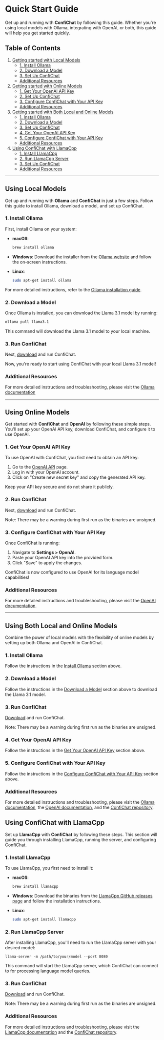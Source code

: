 # Quick Start Guide

Get up and running with **ConfiChat** by following this guide. Whether you're using local models with Ollama, integrating with OpenAI, or both, this guide will help you get started quickly.

## Table of Contents

1. [Getting started with Local Models](#using-local-models)
   - [1. Install Ollama](#1-install-ollama)
   - [2. Download a Model](#2-download-a-model)
   - [3. Set Up ConfiChat](#3-set-up-confichat)
   - [Additional Resources](#additional-resources)
2. [Getting started with Online Models](#using-online-models)
   - [1. Get Your OpenAI API Key](#1-get-your-openai-api-key)
   - [2. Set Up ConfiChat](#2-set-up-confichat)
   - [3. Configure ConfiChat with Your API Key](#3-configure-confichat-with-your-api-key)
   - [Additional Resources](#additional-resources-1)
3. [Getting started with Both Local and Online Models](#using-both-local-and-online-models)
   - [1. Install Ollama](#1-install-ollama)
   - [2. Download a Model](#2-download-a-model)
   - [3. Set Up ConfiChat](#3-set-up-confichat)
   - [4. Get Your OpenAI API Key](#4-get-your-openai-api-key)
   - [5. Configure ConfiChat with Your API Key](#5-configure-confichat-with-your-api-key)
   - [Additional Resources](#additional-resources-2)
4. [Using ConfiChat with LlamaCpp](#using-confichat-with-llamacpp)
   - [1. Install LlamaCpp](#1-install-llamacpp)
   - [2. Run LlamaCpp Server](#2-run-llamacpp-server)
   - [3. Set Up ConfiChat](#3-set-up-confichat)
   - [Additional Resources](#additional-resources-3)

---

## Using Local Models

Get up and running with **Ollama** and **ConfiChat** in just a few steps. Follow this guide to install Ollama, download a model, and set up ConfiChat.

### 1. Install Ollama

First, install Ollama on your system:

- **macOS**:
  ```bash
  brew install ollama
  ```

- **Windows**:
  Download the installer from the [Ollama website](https://ollama.com) and follow the on-screen instructions.

- **Linux**:
  ```bash
  sudo apt-get install ollama
  ```

For more detailed instructions, refer to the [Ollama installation guide](https://ollama.com/docs/install).

### 2. Download a Model

Once Ollama is installed, you can download the Llama 3.1 model by running:

```bash
ollama pull llama3.1
```

This command will download the Llama 3.1 model to your local machine.

### 3. Run ConfiChat

Next, [download](https://github.com/1runeberg/confichat) and run ConfiChat.

Now, you're ready to start using ConfiChat with your local Llama 3.1 model!

### Additional Resources

For more detailed instructions and troubleshooting, please visit the [Ollama documentation](https://ollama.com/docs)

---

## Using Online Models

Get started with **ConfiChat** and **OpenAI** by following these simple steps. You'll set up your OpenAI API key, download ConfiChat, and configure it to use OpenAI.

### 1. Get Your OpenAI API Key

To use OpenAI with ConfiChat, you first need to obtain an API key:

1. Go to the [OpenAI API](https://platform.openai.com/account/api-keys) page.
2. Log in with your OpenAI account.
3. Click on "Create new secret key" and copy the generated API key.

Keep your API key secure and do not share it publicly.

### 2. Run ConfiChat

Next, [download](https://github.com/1runeberg/confichat) and run ConfiChat.

Note: There may be a warning during first run as the binaries are unsigned.

### 3. Configure ConfiChat with Your API Key

Once ConfiChat is running:

1. Navigate to **Settings > OpenAI**.
2. Paste your OpenAI API key into the provided form.
3. Click "Save" to apply the changes.

ConfiChat is now configured to use OpenAI for its language model capabilities!

### Additional Resources

For more detailed instructions and troubleshooting, please visit the [OpenAI documentation](https://platform.openai.com/docs).

---

## Using Both Local and Online Models

Combine the power of local models with the flexibility of online models by setting up both Ollama and OpenAI in ConfiChat.

### 1. Install Ollama

Follow the instructions in the [Install Ollama](#1-install-ollama) section above.

### 2. Download a Model

Follow the instructions in the [Download a Model](#2-download-a-model) section above to download the Llama 3.1 model.

### 3. Run ConfiChat

[Download](https://github.com/1runeberg/confichat) and run ConfiChat.

Note: There may be a warning during first run as the binaries are unsigned.

### 4. Get Your OpenAI API Key

Follow the instructions in the [Get Your OpenAI API Key](#1-get-your-openai-api-key) section above.

### 5. Configure ConfiChat with Your API Key

Follow the instructions in the [Configure ConfiChat with Your API Key](#3-configure-confichat-with-your-api-key) section above.

### Additional Resources

For more detailed instructions and troubleshooting, please visit the [Ollama documentation](https://ollama.com/docs), the [OpenAI documentation](https://platform.openai.com/docs), and the [ConfiChat repository](https://github.com/your-repository/ConfiChat).


## Using ConfiChat with LlamaCpp

Set up **LlamaCpp** with **ConfiChat** by following these steps. This section will guide you through installing LlamaCpp, running the server, and configuring ConfiChat.

### 1. Install LlamaCpp

To use LlamaCpp, you first need to install it:

- **macOS**:
  ```bash
  brew install llamacpp
  ```

- **Windows**:
  Download the binaries from the [LlamaCpp GitHub releases page](https://github.com/ggerganov/llama.cpp/releases) and follow the installation instructions.

- **Linux**:
  ```bash
  sudo apt-get install llamacpp
  ```

### 2. Run LlamaCpp Server
After installing LlamaCpp, you'll need to run the LlamaCpp server with your desired model:
```
llama-server -m /path/to/your/model --port 8080
```

This command will start the LlamaCpp server, which ConfiChat can connect to for processing language model queries.

### 3. Run ConfiChat

[Download](https://github.com/1runeberg/confichat) and run ConfiChat.

Note: There may be a warning during first run as the binaries are unsigned.

### Additional Resources

For more detailed instructions and troubleshooting, please visit the [LlamaCpp documentation](https://github.com/ggerganov/llama.cpp) and the [ConfiChat repository](https://github.com/your-repository/ConfiChat).
